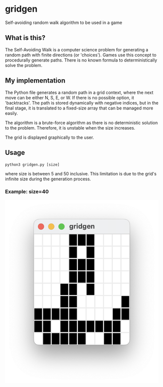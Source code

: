 # gridgen
Self-avoiding random walk algorithm to be used in a game

## What is this?
The Self-Avoiding Walk is a computer science problem for generating a random path with finite directions (or 'choices'). Games use this concept to procedurally generate paths. There is no known formula to deterministically solve the problem.

## My implementation 
The Python file generates a random path in a grid context, where the next move can be either N, S, E, or W. If there is no possible option, it 'backtracks'. The path is stored dynamically with negative indices, but in the final stage, it is translated to a fixed-size array that can be managed more easily. 

The algorithm is a brute-force algorithm as there is no deterministic solution to the problem. Therefore, it is unstable when the size increases. 

The grid is displayed graphically to the user. 

## Usage

`python3 gridgen.py [size]`

where size is between 5 and 50 inclusive. This limitation is due to the grid's infinite size during the generation process.

### Example: size=40

![](demo.png)
